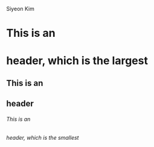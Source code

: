 Siyeon Kim
# This is an <h1> header, which is the largest
## This is an <h2> header
###### This is an <h6> header, which is the smallest
